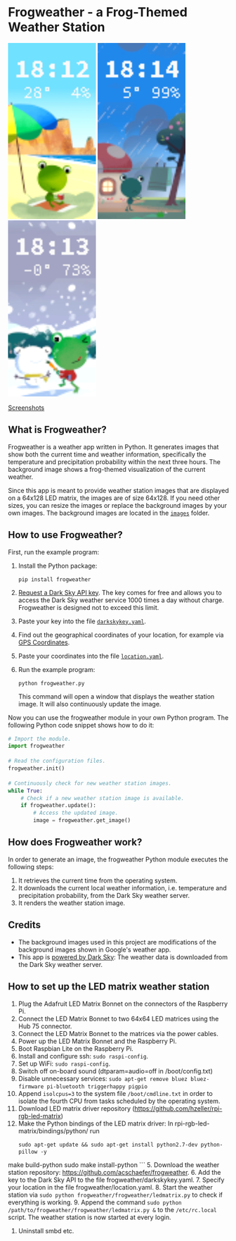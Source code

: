# Frogweather - a Frog-Themed Weather Station

<p align="left">
    <img src="screenshots/screenshot_summer.png" width="200"/>
    <img src="screenshots/screenshot_rain.png" width="200"/>
    <img src="screenshots/screenshot_winter.png" width="200"/>
</p>

[Screenshots](https://github.com/acschaefer/frogweather/blob/master/screenshots)

## What is Frogweather?

Frogweather is a weather app written in Python. It generates images that show
both the current time and weather information, specifically the temperature and
precipitation probability within the next three hours. The background image shows
a frog-themed visualization of the current weather.

Since this app is meant to provide weather station images that are displayed on
a 64x128 LED matrix, the images are of size 64x128. If you need other sizes, you
can resize the images or replace the background images by your own images. The
background images are located in the
[`images`](https://github.com/acschaefer/frogweather/tree/master/images) folder.

## How to use Frogweather?

First, run the example program:
1. Install the Python package: 
   
   ```shell
   pip install frogweather
   ```

2. [Request a Dark Sky API key](https://darksky.net/dev/register). The key
    comes for free and allows you to access the Dark Sky weather service 1000
    times a day without charge. Frogweather is designed not to exceed this 
    limit.
3. Paste your key into the file
    [`darkskykey.yaml`](https://github.com/acschaefer/frogweather/tree/master/darkskykey.yaml).
4. Find out the geographical coordinates of your location, for example via [GPS
   Coordinates](https://www.gps-coordinates.net/).
5. Paste your coordinates into the file
   [`location.yaml`](https://github.com/frogweather/tree/master/location.yaml).
6. Run the example program: 

   ```shell
   python frogweather.py
   ```

   This command will open a window that displays the weather station image. It
   will also continuously update the image.

Now you can use the frogweather module in your own Python program. The following
Python code snippet shows how to do it:

```python
# Import the module.
import frogweather

# Read the configuration files.
frogweather.init()

# Continuously check for new weather station images.
while True:
    # Check if a new weather station image is available.
    if frogweather.update():
        # Access the updated image.
        image = frogweather.get_image()
```

## How does Frogweather work?

In order to generate an image, the frogweather Python module executes the
following steps:
1. It retrieves the current time from the operating system.
2. It downloads the current local weather information, i.e. temperature and
   precipitation probability, from the Dark Sky weather server.
3. It renders the weather station image.

## Credits

* The background images used in this project are modifications of the background
  images shown in Google's weather app.
* This app is [powered by Dark Sky](https://darksky.net/poweredby/): The weather
  data is downloaded from the Dark Sky weather server.

## How to set up the LED matrix weather station

1. Plug the Adafruit LED Matrix Bonnet on the connectors of the Raspberry Pi.
1. Connect the LED Matrix Bonnet to two 64x64 LED matrices using the Hub 75 connector.
1. Connect the LED Matrix Bonnet to the matrices via the power cables.
1. Power up the LED Matrix Bonnet and the Raspberry Pi.
1. Boot Raspbian Lite on the Raspberry Pi.
1. Install and configure ssh: `sudo raspi-config`.
1. Set up WiFi: `sudo raspi-config`.
1. Switch off on-board sound (dtparam=audio=off in /boot/config.txt)
1. Disable unnecessary services: `sudo apt-get remove bluez bluez-firmware pi-bluetooth triggerhappy pigpio`
2. Append `isolcpus=3` to the system file `/boot/cmdline.txt` in order to isolate the fourth CPU from tasks scheduled by the operating system.
3. Download LED matrix driver repository (https://github.com/hzeller/rpi-rgb-led-matrix)
4. Make the Python bindings of the LED matrix driver: In rpi-rgb-led-matrix/bindings/python/ run 
    ```
    sudo apt-get update && sudo apt-get install python2.7-dev python-pillow -y
make build-python
sudo make install-python
    ```
5. Download the weather station repository: https://github.com/acschaefer/frogweather.
6. Add the key to the Dark Sky API to the file frogweather/darkskykey.yaml.
7. Specify your location in the file frogweather/location.yaml.
8. Start the weather station via `sudo python frogweather/frogweather/ledmatrix.py` to check if everything is working.
9. Append the command `sudo python /path/to/frogweather/frogweather/ledmatrix.py &` to the `/etc/rc.local` script. 
The weather station is now started at every login.
1. Uninstall smbd etc.
